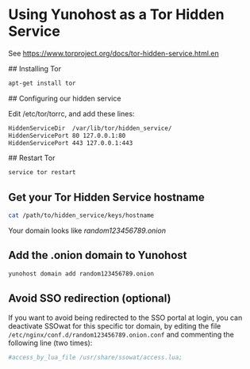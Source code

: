 # Using Yunohost as a Tor Hidden Service

See https://www.torproject.org/docs/tor-hidden-service.html.en

## Installing Tor

```bash
apt-get install tor 
```

## Configuring our hidden service

Edit /etc/tor/torrc, and add these lines:

```bash
HiddenServiceDir  /var/lib/tor/hidden_service/
HiddenServicePort 80 127.0.0.1:80
HiddenServicePort 443 127.0.0.1:443
```

## Restart Tor

```bash
service tor restart
```

## Get your Tor Hidden Service hostname

```bash
cat /path/to/hidden_service/keys/hostname
```

Your domain looks like *random123456789.onion*

## Add the .onion domain to Yunohost

```bash
yunohost domain add random123456789.onion
```

## Avoid SSO redirection (optional)

If you want to avoid being redirected to the SSO portal at login, you can deactivate SSOwat for this specific tor domain, by editing the file `/etc/nginx/conf.d/random123456789.onion.conf` and commenting the following line (two times):

```bash
#access_by_lua_file /usr/share/ssowat/access.lua;
```
